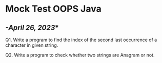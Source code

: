 # Mock Test OOPS Java
## *-April 26, 2023**

Q1. Write a program to find the index of the second last occurrence of a character in given string.

Q2. Write a program to check whether two strings are Anagram or not.
